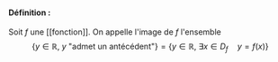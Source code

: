#### Définition :
Soit $f$ une [[fonction]]. On appelle l'image de $f$ l'ensemble 
$$
\{y\in\mathbb R,~y~\text{"admet un antécédent"}\}=\{y\in\mathbb R,~\exists x\in D_f\quad y=f(x)\}
$$
